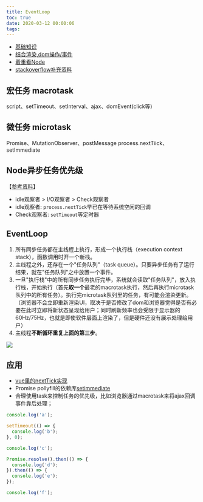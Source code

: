 ```yaml
---
title: EventLoop
toc: true
date: 2020-03-12 00:00:06
tags:
---
```


* [基础知识](https://juejin.im/post/5b498d245188251b193d4059)
* [结合渲染,dom操作/事件](https://github.com/aooy/blog/issues/5)
* [着重看Node](http://www.ruanyifeng.com/blog/2014/10/event-loop.html)
* [stackoverflow补充资料](https://stackoverflow.com/questions/25915634/difference-between-microtask-and-macrotask-within-an-event-loop-context)



## 宏任务 macrotask
script、setTimeout、setInterval、ajax、domEvent(click等)

## 微任务 microtask
Promise、MutationObserver、postMessage
process.nextTiick、setImmediate

## Node异步任务优先级
【[参考资料](https://www.jianshu.com/p/d070e11ffa4d)】
* idle观察者 > I/O观察者 > Check观察者
* idle观察者: `process.nextTick`早已在等待系统空闲的回调
* Check观察者: `setTimeout`等定时器


## EventLoop
1. 所有同步任务都在主线程上执行，形成一个执行栈（execution context stack），函数调用时开一个新栈。
2. 主线程之外，还存在一个"任务队列"（task queue）。只要异步任务有了运行结果，就在"任务队列"之中放置一个事件。
3. 一旦"执行栈"中的所有同步任务执行完毕，系统就会读取"任务队列"，放入执行栈，开始执行（首先**取一个**最老的macrotask执行，然后再执行microtask队列中的所有任务）。执行完microtask队列里的任务，有可能会渲染更新。（浏览器不会立即重新渲染UI，取决于是否修改了dom和浏览器觉得是否有必要在此时立即将新状态呈现给用户；同时刷新频率也会受限于显示器的60Hz/75Hz，也就是即使软件层面上渲染了，但是硬件还没有展示处理给用户）
4. 主线程**不断循环重复上面的第三步**。

![](/img/Snip20200312_10.png)

## 应用
* [vue里的nextTick实现](/wiki/1.前端/z.框架_源码_原理/Vue/index)
* Promise pollyfill的依赖库[setimmediate](https://github.com/yuzujs/setImmediate)
* 合理使用task来控制任务的优先级，比如浏览器通过macrotask来将ajax回调事件靠后处理；

```js
console.log('a');

setTimeout(() => {
  console.log('b');
}, 0);

console.log('c');

Promise.resolve().then(() => {
  console.log('d');
}).then(() => {
  console.log('e');
});

console.log('f');
```